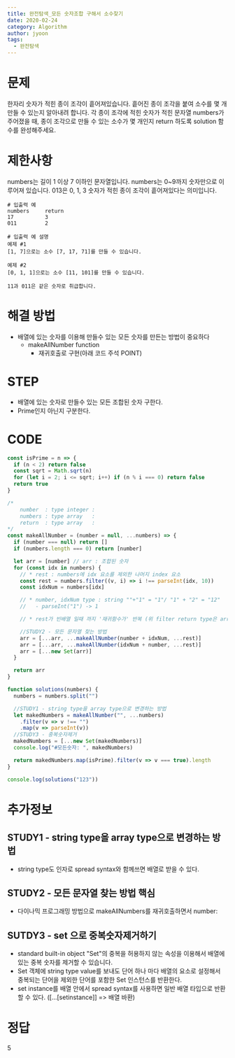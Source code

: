```yaml
---
title: 완전탐색_모든 숫자조합 구해서 소수찾기
date: 2020-02-24
category: Algorithm
author: jyoon
tags:
  - 완전탐색
---
```


# 문제

한자리 숫자가 적힌 종이 조각이 흩어져있습니다.
흩어진 종이 조각을 붙여 소수를 몇 개 만들 수 있는지 알아내려 합니다.
각 종이 조각에 적힌 숫자가 적힌 문자열 numbers가 주어졌을 때, 종이 조각으로 만들 수 있는 소수가 몇 개인지 return 하도록 solution 함수를 완성해주세요.

# 제한사항

numbers는 길이 1 이상 7 이하인 문자열입니다.
numbers는 0~9까지 숫자만으로 이루어져 있습니다.
013은 0, 1, 3 숫자가 적힌 종이 조각이 흩어져있다는 의미입니다.

```
# 입출력 예
numbers     return
17          3
011         2

# 입출력 예 설명
예제 #1
[1, 7]으로는 소수 [7, 17, 71]를 만들 수 있습니다.

예제 #2
[0, 1, 1]으로는 소수 [11, 101]를 만들 수 있습니다.

11과 011은 같은 숫자로 취급합니다.
```

# 해결 방법

- 배열에 있는 숫자를 이용해 만들수 있는 모든 숫자를 만든는 방법이 중요하다
    - makeAllNumber function
        - 재귀호출로 구현(아래 코드 주석 POINT)

# STEP

- 배열에 있는 숫자로 만들수 있는 모든 조합된 숫자 구한다.
- Prime인지 아닌지 구분한다.

# CODE

```js
const isPrime = n => {
  if (n < 2) return false
  const sqrt = Math.sqrt(n)
  for (let i = 2; i <= sqrt; i++) if (n % i === 0) return false
  return true
}

/*
    number  : type integer : 
    numbers : type array   : 
    return  : type array   : 
*/
const makeAllNumber = (number = null, ...numbers) => {
  if (number === null) return []
  if (numbers.length === 0) return [number]

  let arr = [number] // arr : 조합된 숫자
  for (const idx in numbers) {
    // * rest : numbers에 idx 요소를 제외한 나머지 index 요소
    const rest = numbers.filter((v, i) => i !== parseInt(idx, 10))
    const idxNum = numbers[idx]

    // * number, idxNum type : string ""+"1" = "1"/ "1" + "2" = "12"
    //   - parseInt("1") -> 1

    // * rest가 빈배열 일때 까지 '재귀함수가' 반복 (위 filter return type은 array)

    //STUDY2 - 모든 문자열 찾는 방법
    arr = [...arr, ...makeAllNumber(number + idxNum, ...rest)]
    arr = [...arr, ...makeAllNumber(idxNum + number, ...rest)]
    arr = [...new Set(arr)]
  }

  return arr
}

function solutions(numbers) {
  numbers = numbers.split("")

  //STUDY1 - string type을 array type으로 변경하는 방법
  let makedNumbers = makeAllNumber("", ...numbers)
    .filter(v => v !== "")
    .map(v => parseInt(v))
  //STUDY3 - 중복숫자제거
  makedNumbers = [...new Set(makedNumbers)]
  console.log("#모든숫자: ", makedNumbers)

  return makedNumbers.map(isPrime).filter(v => v === true).length
}

console.log(solutions("123"))
```

# 추가정보

## STUDY1 - string type을 array type으로 변경하는 방법

- string type도 인자로 spread syntax와 함께쓰면 배열로 받을 수 있다.

## STUDY2 - 모든 문자열 찾는 방법 핵심

- 다이나믹 프로그래밍 방법으로 makeAllNumbers를 재귀호출하면서 number:

## SUTDY3 - set 으로 중복숫자제거하기

- standard built-in object "Set"의 중복을 허용하지 않는 속성을 이용해서 배열에 있는 중복 숫자를 제거할 수 있습니다.
- Set 객체에 string type value를 보내도 단어 하나 마다 배열의 요소로 설정해서 중복되는 단어을 제외한 단어를 포함한 Set 인스턴스를 반환한다.
- set instance를 배열 안에서 spread syntax를 사용하면 일반 배열 타입으로 반환할 수 있다. ([...[setinstance]] => 배열 바환)

# 정답

5
